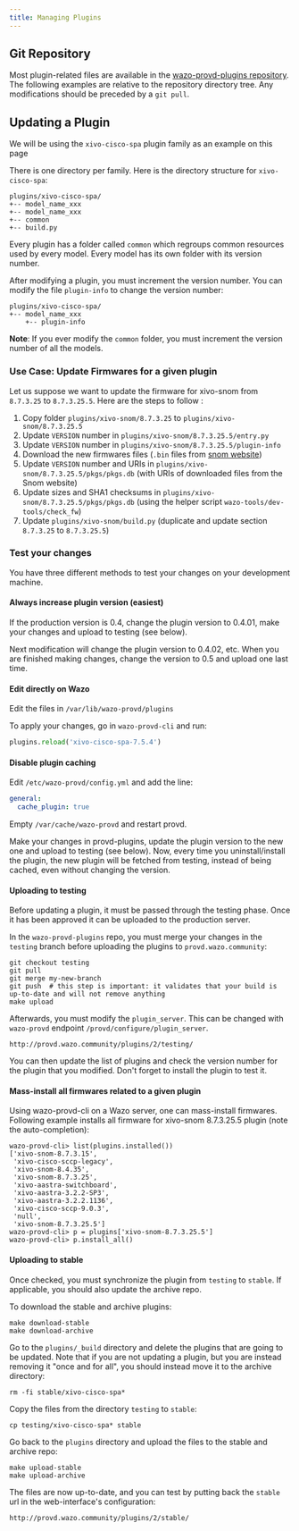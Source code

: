 ```yaml
---
title: Managing Plugins
---
```


## Git Repository

Most plugin-related files are available in the
[wazo-provd-plugins repository](https://github.com/wazo-platform/wazo-provd-plugins.git). The
following examples are relative to the repository directory tree. Any modifications should be
preceded by a `git pull`.

## Updating a Plugin

We will be using the `xivo-cisco-spa` plugin family as an example on this page

There is one directory per family. Here is the directory structure for `xivo-cisco-spa`:

```shell
plugins/xivo-cisco-spa/
+-- model_name_xxx
+-- model_name_xxx
+-- common
+-- build.py
```

Every plugin has a folder called `common` which regroups common resources used by every model. Every
model has its own folder with its version number.

After modifying a plugin, you must increment the version number. You can modify the file
`plugin-info` to change the version number:

```shell
plugins/xivo-cisco-spa/
+-- model_name_xxx
    +-- plugin-info
```

**Note**: If you ever modify the `common` folder, you must increment the version number of all the
models.

### Use Case: Update Firmwares for a given plugin

Let us suppose we want to update the firmware for xivo-snom from `8.7.3.25` to `8.7.3.25.5`. Here
are the steps to follow :

1. Copy folder `plugins/xivo-snom/8.7.3.25` to `plugins/xivo-snom/8.7.3.25.5`
2. Update `VERSION` number in `plugins/xivo-snom/8.7.3.25.5/entry.py`
3. Update `VERSION` number in `plugins/xivo-snom/8.7.3.25.5/plugin-info`
4. Download the new firmwares files (`.bin` files from
   [snom website](https://service.snom.com/display/wiki/Deskphones+Firmware))
5. Update `VERSION` number and URIs in `plugins/xivo-snom/8.7.3.25.5/pkgs/pkgs.db` (with URIs of
   downloaded files from the Snom website)
6. Update sizes and SHA1 checksums in `plugins/xivo-snom/8.7.3.25.5/pkgs/pkgs.db` (using the helper
   script `wazo-tools/dev-tools/check_fw`)
7. Update `plugins/xivo-snom/build.py` (duplicate and update section `8.7.3.25` to `8.7.3.25.5`)

### Test your changes

You have three different methods to test your changes on your development machine.

#### Always increase plugin version (easiest)

If the production version is 0.4, change the plugin version to 0.4.01, make your changes and upload
to testing (see below).

Next modification will change the plugin version to 0.4.02, etc. When you are finished making
changes, change the version to 0.5 and upload one last time.

#### Edit directly on Wazo

Edit the files in `/var/lib/wazo-provd/plugins`

To apply your changes, go in `wazo-provd-cli` and run:

```python
plugins.reload('xivo-cisco-spa-7.5.4')
```

#### Disable plugin caching

Edit `/etc/wazo-provd/config.yml` and add the line:

```yaml
general:
  cache_plugin: true
```

Empty `/var/cache/wazo-provd` and restart provd.

Make your changes in provd-plugins, update the plugin version to the new one and upload to testing
(see below). Now, every time you uninstall/install the plugin, the new plugin will be fetched from
testing, instead of being cached, even without changing the version.

#### Uploading to testing

Before updating a plugin, it must be passed through the testing phase. Once it has been approved it
can be uploaded to the production server.

In the `wazo-provd-plugins` repo, you must merge your changes in the `testing` branch before
uploading the plugins to `provd.wazo.community`:

```shell
git checkout testing
git pull
git merge my-new-branch
git push  # this step is important: it validates that your build is up-to-date and will not remove anything
make upload
```

Afterwards, you must modify the `plugin_server`. This can be changed with `wazo-provd` endpoint
`/provd/configure/plugin_server`.

```
http://provd.wazo.community/plugins/2/testing/
```

You can then update the list of plugins and check the version number for the plugin that you
modified. Don't forget to install the plugin to test it.

#### Mass-install all firmwares related to a given plugin

Using wazo-provd-cli on a Wazo server, one can mass-install firmwares. Following example installs
all firmware for xivo-snom 8.7.3.25.5 plugin (note the auto-completion):

```shell
wazo-provd-cli> list(plugins.installed())
['xivo-snom-8.7.3.15',
 'xivo-cisco-sccp-legacy',
 'xivo-snom-8.4.35',
 'xivo-snom-8.7.3.25',
 'xivo-aastra-switchboard',
 'xivo-aastra-3.2.2-SP3',
 'xivo-aastra-3.2.2.1136',
 'xivo-cisco-sccp-9.0.3',
 'null',
 'xivo-snom-8.7.3.25.5']
wazo-provd-cli> p = plugins['xivo-snom-8.7.3.25.5']
wazo-provd-cli> p.install_all()
```

#### Uploading to stable

Once checked, you must synchronize the plugin from `testing` to `stable`. If applicable, you should
also update the archive repo.

To download the stable and archive plugins:

```shell
make download-stable
make download-archive
```

Go to the `plugins/_build` directory and delete the plugins that are going to be updated. Note that
if you are not updating a plugin, but you are instead removing it "once and for all", you should
instead move it to the archive directory:

```shell
rm -fi stable/xivo-cisco-spa*
```

Copy the files from the directory `testing` to `stable`:

```shell
cp testing/xivo-cisco-spa* stable
```

Go back to the `plugins` directory and upload the files to the stable and archive repo:

```shell
make upload-stable
make upload-archive
```

The files are now up-to-date, and you can test by putting back the `stable` url in the
web-interface's configuration:

```
http://provd.wazo.community/plugins/2/stable/
```
